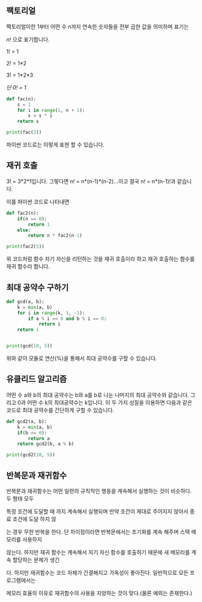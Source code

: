 ## 팩토리얼

팩토리얼이란 1부터 어떤 수 n까지 연속한 숫자들을 전부 곱한 값을 의미하며 표기는

_n!_ 으로 표기합니다.

1! = 1

2! = 1\*2

3! = 1\*2\*3

_단 0! = 1_

```python
def fac(n):
    s = 1
    for i in range(1, n + 1):
        s = s * i
    return s

print(fac(3))
```

파이썬 코드로는 이렇게 표현 할 수 있습니다.

## 재귀 호출

3! = 3\*2\*1입니다. 그렇다면 n! = n\*(n-1)\*(n-2)...이고 결국 n! = n\*(n-1)!과 같습니다.

이를 파이썬 코드로 나타내면

```python
def fac2(n):
    if(n == 0):
        return 1
    else:
        return n * fac2(n-1)

print(fac2(5))
```

위 코드처럼 함수 자기 자신을 리턴하는 것을 재귀 호출이라 하고 재귀 호출하는 함수를 재귀 함수라 합니다.

## 최대 공약수 구하기

```python
def gcd(a, b):
    k = min(a, b)
    for i in range(k, 1, -1):
        if a % i == 0 and b % i == 0:
            return i
    return 1


print(gcd(10, 5))
```

위와 같이 모듈로 연산(%)을 통해서 최대 공약수를 구할 수 있습니다.

## 유클리드 알고리즘

어떤 수 a와 b의 최대 공약수는 b와 a를 b로 나눈 나머지의 최대 공약수와 같습니다. 그리고 0과 어떤 수 k의 최대공약수는 k입니다. 이 두 가지 성질을 이용하면 다음과 같은 코드로 최대 공약수를 간단하게 구할 수 있습니다.

```python
def gcd2(a, b):
    k = min(a, b)
    if(b == 0):
        return a
    return gcd2(b, a % b)

print(gcd2(10, 5))
```

## 반복문과 재귀함수

반복문과 재귀함수는 어떤 일련의 규칙적인 행동을 계속해서 실행하는 것이 비슷하다. 두 형태 모두

특정 조건에 도달할 때 까지 계속해서 실행되며 만약 조건이 제대로 주어지지 않아서 종료 조건에 도달 하지 않

는 경우 무한 반복을 한다. 단 차이점이라면 반복문에서는 초기화를 계속 해주며 스택 메모리를 사용하지

않는다. 하지만 재귀 함수는 계속해서 자기 자신 함수를 호출하기 때문에 새 메모리를 계속 할당하는 문제가 생긴

다. 하지만 재귀함수는 코드 자체가 간결해지고 가독성이 좋아진다. 일반적으로 모든 프로그램에서는

메모리 효율의 이유로 재귀함수의 사용을 지양하는 것이 맞다.(물론 예외는 존재한다.)
